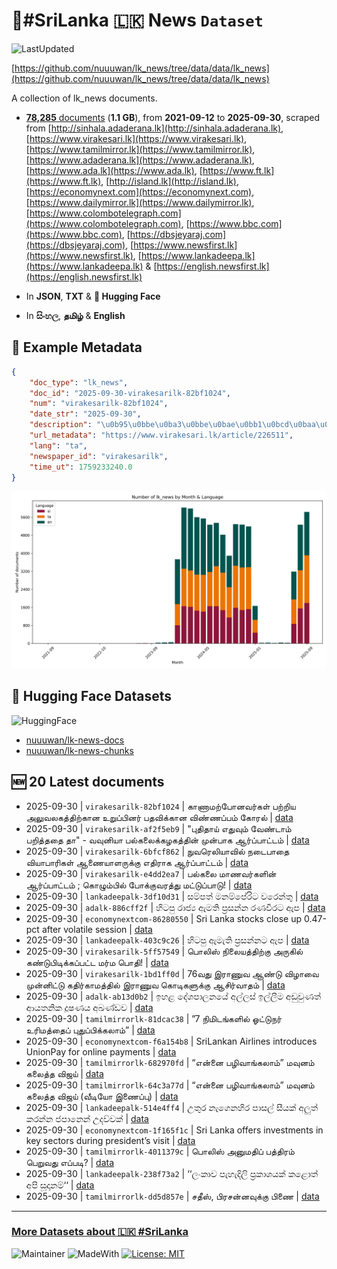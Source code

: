 # 📄#SriLanka 🇱🇰 News `Dataset`

![LastUpdated](https://img.shields.io/badge/last_updated-2025--09--30_17:41:09-green)

[https://github.com/nuuuwan/lk_news/tree/data/data/lk_news](https://github.com/nuuuwan/lk_news/tree/data/data/lk_news)

A collection of lk_news documents.

- [**78,285** documents](https://github.com/nuuuwan/lk_news/tree/data/data/lk_news) (**1.1 GB**), from **2021-09-12** to **2025-09-30**, scraped from [http://sinhala.adaderana.lk](http://sinhala.adaderana.lk), [https://www.virakesari.lk](https://www.virakesari.lk), [https://www.tamilmirror.lk](https://www.tamilmirror.lk), [https://www.adaderana.lk](https://www.adaderana.lk), [https://www.ada.lk](https://www.ada.lk), [https://www.ft.lk](https://www.ft.lk), [http://island.lk](http://island.lk), [https://economynext.com](https://economynext.com), [https://www.dailymirror.lk](https://www.dailymirror.lk), [https://www.colombotelegraph.com](https://www.colombotelegraph.com), [https://www.bbc.com](https://www.bbc.com), [https://dbsjeyaraj.com](https://dbsjeyaraj.com), [https://www.newsfirst.lk](https://www.newsfirst.lk), [https://www.lankadeepa.lk](https://www.lankadeepa.lk) & [https://english.newsfirst.lk](https://english.newsfirst.lk)

- In **JSON**, **TXT** & **🤗 Hugging Face**

- In **සිංහල**, **தமிழ்** & **English**

## 📝 Example Metadata

```json
{
    "doc_type": "lk_news",
    "doc_id": "2025-09-30-virakesarilk-82bf1024",
    "num": "virakesarilk-82bf1024",
    "date_str": "2025-09-30",
    "description": "\u0b95\u0bbe\u0ba3\u0bbe\u0bae\u0bb1\u0bcd\u0baa\u0bcb\u0ba9\u0bb5\u0bb0\u0bcd\u0b95\u0bb3\u0bcd \u0baa\u0bb1\u0bcd\u0bb1\u0bbf\u0baf \u0b85\u0bb2\u0bc1\u0bb5\u0bb2\u0b95\u0ba4\u0bcd\u0ba4\u0bbf\u0bb1\u0bcd\u0b95\u0bbe\u0ba9 \u0b89\u0bb1\u0bc1\u0baa\u0bcd\u0baa\u0bbf\u0ba9\u0bb0\u0bcd \u0baa\u0ba4\u0bb5\u0bbf\u0b95\u0bcd\u0b95\u0bbe\u0ba9 \u0bb5\u0bbf\u0ba3\u0bcd\u0ba3\u0baa\u0bcd\u0baa\u0bae\u0bcd \u0b95\u0bcb\u0bb0\u0bb2\u0bcd",
    "url_metadata": "https://www.virakesari.lk/article/226511",
    "lang": "ta",
    "newspaper_id": "virakesarilk",
    "time_ut": 1759233240.0
}
```

![Chart](https://raw.githubusercontent.com/nuuuwan/lk_news/refs/heads/data/data/lk_news/docs_by_month_and_lang.png)

## 🤗 Hugging Face Datasets

![HuggingFace](https://img.shields.io/badge/-HuggingFace-FDEE21?style=for-the-badge&logo=HuggingFace)

- [nuuuwan/lk-news-docs](https://huggingface.co/datasets/nuuuwan/lk-news-docs)
- [nuuuwan/lk-news-chunks](https://huggingface.co/datasets/nuuuwan/lk-news-chunks)

## 🆕 20 Latest documents

- 2025-09-30 | `virakesarilk-82bf1024` | காணாமற்போனவர்கள் பற்றிய அலுவலகத்திற்கான உறுப்பினர் பதவிக்கான விண்ணப்பம் கோரல் | [data](https://github.com/nuuuwan/lk_news/tree/data/data/lk_news/2020s/2025/2025-09-30-virakesarilk-82bf1024)
- 2025-09-30 | `virakesarilk-af2f5eb9` | "புதிதாய் எதுவும் வேண்டாம் பறித்ததை தா" - வவுனியா பல்கலைக்கழகத்தின் முன்பாக ஆர்ப்பாட்டம் | [data](https://github.com/nuuuwan/lk_news/tree/data/data/lk_news/2020s/2025/2025-09-30-virakesarilk-af2f5eb9)
- 2025-09-30 | `virakesarilk-6bfcf862` | நுவரெலியாவில் நடைபாதை வியாபாரிகள் ஆணையாளருக்கு எதிராக ஆர்ப்பாட்டம் | [data](https://github.com/nuuuwan/lk_news/tree/data/data/lk_news/2020s/2025/2025-09-30-virakesarilk-6bfcf862)
- 2025-09-30 | `virakesarilk-e4dd2ea7` | பல்கலை மாணவர்களின் ஆர்ப்பாட்டம் ; கொழும்பில் போக்குவரத்து மட்டுப்பாடு! | [data](https://github.com/nuuuwan/lk_news/tree/data/data/lk_news/2020s/2025/2025-09-30-virakesarilk-e4dd2ea7)
- 2025-09-30 | `lankadeepalk-3df10d31` | සම්පත් මනම්පේරිට වරෙන්තු | [data](https://github.com/nuuuwan/lk_news/tree/data/data/lk_news/2020s/2025/2025-09-30-lankadeepalk-3df10d31)
- 2025-09-30 | `adalk-886cff2f` | හිටපු රාජ්‍ය ඇමති ප්‍රසන්න රණවීරට ඇප | [data](https://github.com/nuuuwan/lk_news/tree/data/data/lk_news/2020s/2025/2025-09-30-adalk-886cff2f)
- 2025-09-30 | `economynextcom-86280550` | Sri Lanka stocks close up 0.47-pct after volatile session | [data](https://github.com/nuuuwan/lk_news/tree/data/data/lk_news/2020s/2025/2025-09-30-economynextcom-86280550)
- 2025-09-30 | `lankadeepalk-403c9c26` | හිටපු ඇමැති ප්‍රසන්නට ඇප | [data](https://github.com/nuuuwan/lk_news/tree/data/data/lk_news/2020s/2025/2025-09-30-lankadeepalk-403c9c26)
- 2025-09-30 | `virakesarilk-5ff57549` | பொலிஸ் நிலையத்திற்கு அருகில் கண்டுபிடிக்கப்பட்ட மர்ம பொதி! | [data](https://github.com/nuuuwan/lk_news/tree/data/data/lk_news/2020s/2025/2025-09-30-virakesarilk-5ff57549)
- 2025-09-30 | `virakesarilk-1bd1ff0d` | 76வது இராணுவ ஆண்டு விழாவை முன்னிட்டு கதிர்காமத்தில் இராணுவ கொடிகளுக்கு ஆசிர்வாதம் | [data](https://github.com/nuuuwan/lk_news/tree/data/data/lk_news/2020s/2025/2025-09-30-virakesarilk-1bd1ff0d)
- 2025-09-30 | `adalk-ab13d0b2` | ඉහළ දේශපාලනයේ අල්ලස් ඉල්ලීම අඩුවුණත් ආයතනික දූෂණය අඛණ්ඩව | [data](https://github.com/nuuuwan/lk_news/tree/data/data/lk_news/2020s/2025/2025-09-30-adalk-ab13d0b2)
- 2025-09-30 | `tamilmirrorlk-81dcac38` | ”7 நிமிடங்களில் ஓட்டுநர் உரிமத்தைப் புதுப்பிக்கலாம்” | [data](https://github.com/nuuuwan/lk_news/tree/data/data/lk_news/2020s/2025/2025-09-30-tamilmirrorlk-81dcac38)
- 2025-09-30 | `economynextcom-f6a154b8` | SriLankan Airlines introduces UnionPay for online payments | [data](https://github.com/nuuuwan/lk_news/tree/data/data/lk_news/2020s/2025/2025-09-30-economynextcom-f6a154b8)
- 2025-09-30 | `tamilmirrorlk-682970fd` | “என்னை  பழிவாங்கலாம்”   மவுனம் கலைத்த விஜய் | [data](https://github.com/nuuuwan/lk_news/tree/data/data/lk_news/2020s/2025/2025-09-30-tamilmirrorlk-682970fd)
- 2025-09-30 | `tamilmirrorlk-64c3a77d` | “என்னை  பழிவாங்கலாம்”   மவுனம் கலைத்த விஜய் (வீடியோ இணைப்பு) | [data](https://github.com/nuuuwan/lk_news/tree/data/data/lk_news/2020s/2025/2025-09-30-tamilmirrorlk-64c3a77d)
- 2025-09-30 | `lankadeepalk-514e4ff4` | උතුර නැගෙනහිර පාසල් සීයක් අලුත් කරන්න ජපානෙන් උදව්වක් | [data](https://github.com/nuuuwan/lk_news/tree/data/data/lk_news/2020s/2025/2025-09-30-lankadeepalk-514e4ff4)
- 2025-09-30 | `economynextcom-1f165f1c` | Sri Lanka offers investments in key sectors during president’s visit | [data](https://github.com/nuuuwan/lk_news/tree/data/data/lk_news/2020s/2025/2025-09-30-economynextcom-1f165f1c)
- 2025-09-30 | `tamilmirrorlk-4011379c` | பொலிஸ் அனுமதிப் பத்திரம் பெறுவது எப்படி? | [data](https://github.com/nuuuwan/lk_news/tree/data/data/lk_news/2020s/2025/2025-09-30-tamilmirrorlk-4011379c)
- 2025-09-30 | `lankadeepalk-238f73a2` | ‘‘ලංකාව පැහැදිලි ප්‍රකාශයක් කළොත් අපි සූදානම්‘‘ | [data](https://github.com/nuuuwan/lk_news/tree/data/data/lk_news/2020s/2025/2025-09-30-lankadeepalk-238f73a2)
- 2025-09-30 | `tamilmirrorlk-dd5d857e` | சதீஸ், பிரசன்னவுக்கு பிணை | [data](https://github.com/nuuuwan/lk_news/tree/data/data/lk_news/2020s/2025/2025-09-30-tamilmirrorlk-dd5d857e)

---

### [More Datasets about 🇱🇰 #SriLanka](https://github.com/nuuuwan/lk_datasets)

![Maintainer](https://img.shields.io/badge/maintainer-nuuuwan-red)
![MadeWith](https://img.shields.io/badge/made_with-python-blue)
[![License: MIT](https://img.shields.io/badge/License-MIT-yellow.svg)](https://opensource.org/licenses/MIT)
